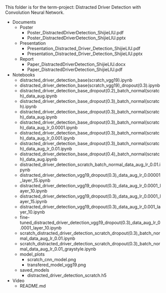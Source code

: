 This folder is for the term-project: Distracted Driver Detection with Convolution Neural Network. 
- Documents
	- Poster
		- Poster_DistractedDriverDetection_ShijieLIU.pdf
		- Poster_DistractedDriverDetection_ShijieLIU.pptx
	- Presentation
		- Presentation_Distracted_Driver_Detection_ShijieLIU.pdf
		- Presentation_Distracted_Driver_Detection_ShijieLIU.pptx
	- Report
		- Paper_DistractedDriverDetection_ShijieLIU.docx
		- Paper_DistractedDriverDetection_ShijieLIU.pdf
- Notebooks
	- distracted_driver_detection_base(scratch_vgg19).ipynb
	- distracted_driver_detection_base(scratch_vgg19)_dropout(0.3).ipynb
	- distracted_driver_detection_base_dropout(0.2)_batch_normal(scratch)_data_aug.ipynb
	- distracted_driver_detection_base_dropout(0.3)_batch_normal(scratch).ipynb
	- distracted_driver_detection_base_dropout(0.3)_batch_normal(scratch)_data_aug.ipynb
	- distracted_driver_detection_base_dropout(0.3)_batch_normal(scratch)_data_aug_lr_0.0001.ipynb
	- distracted_driver_detection_base_dropout(0.3)_batch_normal(scratch)_data_aug_lr_0.001.ipynb
	- distracted_driver_detection_base_dropout(0.3)_batch_normal(scratch)_data_aug_lr_0.01.ipynb
	- distracted_driver_detection_base_dropout(0.4)_batch_normal(scratch)_data_aug.ipynb
	- distracted_driver_detection_scratch_batch_normal_data_aug_lr_0.01.ipynb
	- distracted_driver_detection_vgg19_dropout(0.3)_data_aug_lr_0.00001_layer_15.ipynb
	- distracted_driver_detection_vgg19_dropout(0.3)_data_aug_lr_0.0001_layer_10.ipynb
	- distracted_driver_detection_vgg19_dropout(0.3)_data_aug_lr_0.0001_layer_15.ipynb
	- distracted_driver_detection_vgg19_dropout(0.3)_data_aug_lr_0.001_layer_10.ipynb
	- fine-tuned_distracted_driver_detection_vgg19_dropout(0.3)_data_aug_lr_0.0001_layer_10.ipynb
	- scratch_distracted_driver_detection_scratch_dropout(0.3)_batch_normal_data_aug_lr_0.01.ipynb
	- scratch_distracted_driver_detection_scratch_dropout(0.3)_batch_normal_data_aug_lr_0.01_graystyle.ipynb
	- model_plots
		- scratch_cnn_model.png
		- transfered_model_vgg19.png
	- saved_models
		- distracted_driver_detection_scratch.h5
- Video
	- README.md 

